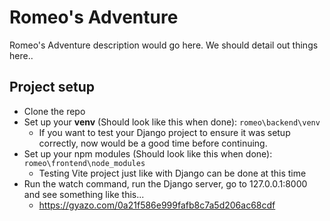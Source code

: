 # Romeo's Adventure

Romeo's Adventure description would go here. We should detail out things here..

## Project setup
* Clone the repo
* Set up your **venv** (Should look like this when done): `romeo\backend\venv`
  * If you want to test your Django project to ensure it was setup correctly, now would be a good time before continuing.
* Set up your npm modules (Should look like this when done): `romeo\frontend\node_modules`
  * Testing Vite project just like with Django can be done at this time
* Run the watch command, run the Django server, go to 127.0.0.1:8000 and see something like this...
  * https://gyazo.com/0a21f586e999fafb8c7a5d206ac68cdf

#
